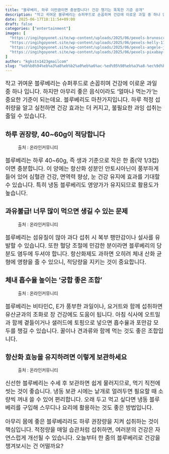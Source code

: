 ```yaml
---
title: "블루베리, 하루 이만큼이면 충분합니다! 건강 챙기는 똑똑한 기준 공개"
description: "작고 귀여운 블루베리는 슈퍼푸드로 손꼽히며 건강에 이로운 과일 중 하나 입니다. 하지만 아무리 좋은 음식이라도 ‘얼마나 먹는가’는 중요한 기준이 되는데요. 블루베리도 마찬가지입니다. 하루 적정 섭취량을 알고 실천하면 건강 효과는 더 커지고, 불필요한 과잉 섭취는 줄일 "
date: 2025-06-17T18:11:54+09:00
draft: false
categories: ["entertainment"]
images: [
  "https://ingihgoyonet.site/wp-content/uploads/2025/06/pexels-brunoscramgnon-113217-1024x678.jpg"
  "https://ingihgoyonet.site/wp-content/uploads/2025/06/pexels-kelly-1179532-2539174-1024x683.jpg"
  "https://ingihgoyonet.site/wp-content/uploads/2025/06/pexels-angele-j-35172-139749-1024x683.jpg"
  "https://ingihgoyonet.site/wp-content/uploads/2025/06/pexels-pixabay-302577-1024x680.jpg"
]
author: "kgkstn1423gmailcom"
slug: "%eb%b8%94%eb%a3%a8%eb%b2%a0%eb%a6%ac-%ed%95%98%eb%a3%a8-%ec%9d%b4%eb%a7%8c%ed%81%bc%ec%9d%b4%eb%a9%b4-%ec%b6%a9%eb%b6%84%ed%95%a9%eb%8b%88%eb%8b%a4-%ea%b1%b4%ea%b0%95-%ec%b1%99%ea%b8%b0%eb%8a%94"
---
```


<p style="font-size:18px">작고 귀여운 블루베리는 슈퍼푸드로 손꼽히며 건강에 이로운 과일 중 하나 입니다. 하지만 아무리 좋은 음식이라도 ‘얼마나 먹는가’는 중요한 기준이 되는데요. 블루베리도 마찬가지입니다. 하루 적정 섭취량을 알고 실천하면 건강 효과는 더 커지고, 불필요한 과잉 섭취는 줄일 수 있습니다.</p> <h2 >하루 권장량, 40~60g이 적당합니다</h2> <figure ><img src="https://ingihgoyonet.site/wp-content/uploads/2025/06/pexels-brunoscramgnon-113217-1024x678.jpg" alt="" style="aspect-ratio:16/9;object-fit:cover"/><figcaption >출처 : 온라인커뮤니티</figcaption></figure> <p style="font-size:18px">블루베리는 하루 40~60g, 즉 생과 기준으로 작은 한 줌(약 1/3컵)이면 충분합니다. 이 양에는 항산화 성분인 안토시아닌이 풍부하게 들어 있어 심혈관 건강, 면역력 향상, 눈 건강 유지에 효과를 기대할 수 있습니다. 특히 냉동 블루베리도 영양가가 유지되므로 활용도가 높습니다.</p> <h2 >과유불급! 너무 많이 먹으면 생길 수 있는 문제</h2> <figure ><img src="https://ingihgoyonet.site/wp-content/uploads/2025/06/pexels-kelly-1179532-2539174-1024x683.jpg" alt="" style="aspect-ratio:16/9;object-fit:cover"/><figcaption >출처 : 온라인커뮤니티</figcaption></figure> <p style="font-size:18px">블루베리는 섬유질이 많아 과다 섭취 시 복부 팽만감이나 설사를 유발할 수 있습니다. 또한 혈당 조절에 민감한 분이라면 블루베리의 당분도 염두에 두셔야 합니다. 항산화제도 과하면 오히려 체내 산화 균형에 영향을 줄 수 있으니, 적당량을 지키는 것이 중요합니다.</p> <h2 >체내 흡수율 높이는 ‘궁합 좋은 조합’</h2> <figure ><img src="https://ingihgoyonet.site/wp-content/uploads/2025/06/pexels-angele-j-35172-139749-1024x683.jpg" alt="" style="aspect-ratio:16/9;object-fit:cover"/><figcaption >출처 : 온라인커뮤니티</figcaption></figure> <p style="font-size:18px">블루베리는 비타민C, E가 풍부한 과일이나, 요거트와 함께 섭취하면 유산균과의 조화로 장 건강에도 도움이 됩니다. 아침 식사에 오트밀과 함께 곁들이거나 샐러드에 토핑으로 넣으면 흡수율과 포만감 모두를 챙길 수 있습니다. 꿀이나 견과류와 함께 먹는 것도 좋은 조합입니다.</p> <h2 >항산화 효능을 유지하려면 이렇게 보관하세요</h2> <figure ><img src="https://ingihgoyonet.site/wp-content/uploads/2025/06/pexels-pixabay-302577-1024x680.jpg" alt="" style="aspect-ratio:16/9;object-fit:cover"/><figcaption >출처 : 온라인커뮤니티</figcaption></figure> <p style="font-size:18px">신선한 블루베리는 수세 후 보관하면 쉽게 물러지므로, 먹기 직전에 씻는 것이 좋습니다. 냉동 보관 시에는 낱개로 얼려두면 필요할 때 소량씩 꺼내 쓸 수 있어 편리합니다. 오래 두고 먹고 싶다면 냉동 블루베리를 구입해 스무디나 요리에 활용하는 것도 좋은 방법입니다.</p> <p style="font-size:18px">아무리 몸에 좋은 블루베리라도 하루 권장량을 지켜 섭취하는 것이 핵심입니다. 적정량을 매일 습관처럼 섭취하면, 여러분의 건강은 자연스럽게 개선될 수 있습니다. 오늘부터 한 줌의 블루베리로 건강을 챙겨보시는 건 어떨까요?</p>